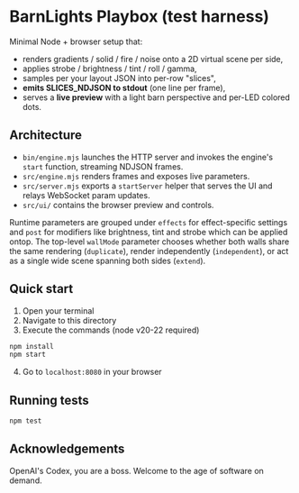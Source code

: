 # BarnLights Playbox (test harness)

Minimal Node + browser setup that:
- renders gradients / solid / fire / noise onto a 2D virtual scene per side,
- applies strobe / brightness / tint / roll / gamma,
- samples per your layout JSON into per-row "slices",
- **emits SLICES_NDJSON to stdout** (one line per frame),
- serves a **live preview** with a light barn perspective and per-LED colored dots.

## Architecture
- `bin/engine.mjs` launches the HTTP server and invokes the engine's `start` function, streaming NDJSON frames.
- `src/engine.mjs` renders frames and exposes live parameters.
- `src/server.mjs` exports a `startServer` helper that serves the UI and relays WebSocket param updates.
- `src/ui/` contains the browser preview and controls.

Runtime parameters are grouped under `effects` for effect-specific settings
and `post` for modifiers like brightness, tint and strobe which can be applied ontop.
The top-level `wallMode` parameter chooses whether both walls share the same
rendering (`duplicate`), render independently (`independent`), or act as a
single wide scene spanning both sides (`extend`).

## Quick start
1. Open your terminal
2. Navigate to this directory
3. Execute the commands (node v20-22 required)
```bash
npm install
npm start
```
4.  Go to `localhost:8080` in your browser

## Running tests
```bash
npm test
```

## Acknowledgements
OpenAI's Codex, you are a boss. Welcome to the age of software on demand.

